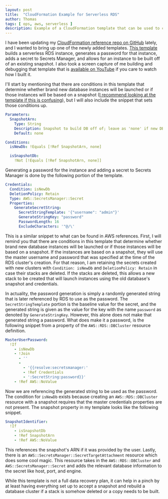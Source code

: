 ```yaml
---
layout: post
title:  "CloudFormation Example for Serverless RDS"
author: Thomas
tags: [ ops, aws, serverless ]
description: Example of a CloudFormation template that can be used to create a serverless RDS cluster
---
```


I have been updating my [CloudFormation reference repo on GitHub](https://github.com/thomasstep/aws-cloudformation-reference) lately, and I wanted to bring up one of the newly added templates. [This template](https://github.com/thomasstep/aws-cloudformation-reference/blob/1a50e0530093920bc3068486028df1b7e97dec0c/rds/basic/rds.yml) builds a serverless RDS instance, generates a password for that instance, adds a secret to Secrets Manager, and allows for an instance to be built off of an existing snapshot. I also took a screen capture of me building and debugging that template that is [available on YouTube](https://www.youtube.com/watch?v=-h6rKAWK6gA) if you care to watch how I built it.

I'll start by mentioning that there are conditions in this template that determine whether brand new database instances will be launched or if those instances will be based on a snapshot ([I recommend looking at the template if this is confusing](https://github.com/thomasstep/aws-cloudformation-reference/blob/1a50e0530093920bc3068486028df1b7e97dec0c/rds/basic/rds.yml)), but I will also include the snippet that sets those conditions up.
```yaml
Parameters:
  SnapshotArn:
    Type: String
    Description: Snapshot to build DB off of; leave as 'none' if new DB
    Default: none

Conditions:
  isNewDb: !Equals [!Ref SnapshotArn, none]

  isSnapshotDb:
    !Not [!Equals [!Ref SnapshotArn, none]]
```

Generating a password for the instance and adding a secret to Secrets Manager is done by the following portion of the template.
```yaml
Credentials:
  Condition: isNewDb
  DeletionPolicy: Retain
  Type: AWS::SecretsManager::Secret
  Properties:
    GenerateSecretString:
      SecretStringTemplate: '{"username": "admin"}'
      GenerateStringKey: "password"
      PasswordLength: 16
      ExcludeCharacters: '"@/\'
```

This is a similar snippet to what can be found in AWS references. First, I will remind you that there are conditions in this template that determine whether brand new database instances will be launched or if those instances will be based on a snapshot. If the instances are based on a snapshot, they will use the master username and password that was specified at the time of the RDS cluster's creation. For that reason, I am retaining the secrets created with new clusters with `Condition: isNewDb` and `DeletionPolicy: Retain` in case their stacks are deleted. If the stacks are deleted, this allows a new stack to be created that will launch instances using the old database's snapshot and credentials.

In actuality, the password generation is simply a randomly generated string that is later referenced by RDS to use as the password. The `SecretStringTemplate` portion is the baseline value for the secret, and the generated string is given as the value for the key with the name `password` as denoted by `GenerateStringKey`. However, this alone does not make that generated string a password. What does make it a password, is the following snippet from a property of the `AWS::RDS::DBCluster` resource definition.
```yaml
MasterUserPassword:
  !If
    - isNewDb
    - !Join
      - ''
      -
        - '{{resolve:secretsmanager:'
        - !Ref Credentials
        - ':SecretString:password}}'
    - !Ref AWS::NoValue
```

Now we are referencing the generated string to be used as the password. The condition for `isNewDb` exists because creating an `AWS::RDS::DBCluster` resource with a snapshot requires that the master credentials properties are not present. The snapshot property in my template looks like the following snippet.
```yaml
SnapshotIdentifier:
  !If
    - isSnapshotDb
    - !Ref SnapshotArn
    - !Ref AWS::NoValue
```

This references the snapshot's ARN if it was provided by the user. Lastly, there is an `AWS::SecretsManager::SecretTargetAttachment` resource which does some cool magic. This resource takes in the `AWS::RDS::DBCluster` and `AWS::SecretsManager::Secret` and adds the relevant database information to the secret like host, port, and engine.

While this template is not a full data recovery plan, it can help in a pinch by at least having everything set up to accept a snapshot and rebuild a database cluster if a stack is somehow deleted or a copy needs to be built.
